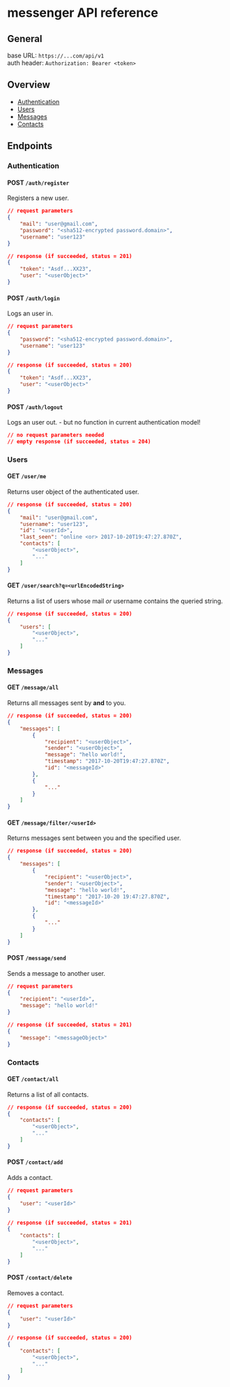 # messenger API reference

## General
base URL: `https://...com/api/v1`  
auth header: `Authorization: Bearer <token>`

## Overview
* [Authentication](#authentication)
* [Users](#users)
* [Messages](#messages)
* [Contacts](#contacts)

## Endpoints

### Authentication

#### POST `/auth/register`
Registers a new user.
```json
// request parameters
{
    "mail": "user@gmail.com",
    "password": "<sha512-encrypted password.domain>",
    "username": "user123"
}

// response (if succeeded, status = 201)
{
    "token": "Asdf...XX23",
    "user": "<userObject>"
}
```

#### POST `/auth/login`
Logs an user in.
```json
// request parameters
{
    "password": "<sha512-encrypted password.domain>",
    "username": "user123"
}

// response (if succeeded, status = 200)
{
    "token": "Asdf...XX23",
    "user": "<userObject>"
}
```

#### POST `/auth/logout`
Logs an user out. - but no function in current authentication model!
```json
// no request parameters needed
// empty response (if succeeded, status = 204)
```

### Users

#### GET `/user/me`
Returns user object of the authenticated user.
```json
// response (if succeeded, status = 200)
{
    "mail": "user@gmail.com",
    "username": "user123",
    "id": "<userId>",
    "last_seen": "online <or> 2017-10-20T19:47:27.870Z",
    "contacts": [
        "<userObject>",
        "..."
    ]
}
```

#### GET `/user/search?q=<urlEncodedString>`
Returns a list of users whose mail _or_ username contains the queried string.
```json
// response (if succeeded, status = 200)
{
    "users": [
        "<userObject>",
        "..."
    ]
}
```

### Messages

#### GET `/message/all`
Returns all messages sent by **and** to you.
```json
// response (if succeeded, status = 200)
{
    "messages": [
        {
            "recipient": "<userObject>",
            "sender": "<userObject>",
            "message": "hello world!",
            "timestamp": "2017-10-20T19:47:27.870Z",
            "id": "<messageId>"
        },
        {
            "..."
        }
    ]
}
```

#### GET `/message/filter/<userId>`
Returns messages sent between you and the specified user.
```json
// response (if succeeded, status = 200)
{
    "messages": [
        {
            "recipient": "<userObject>",
            "sender": "<userObject>",
            "message": "hello world!",
            "timestamp": "2017-10-20 19:47:27.870Z",
            "id": "<messageId>"
        },
        {
            "..."
        }
    ]
}
```

#### POST `/message/send`
Sends a message to another user.
```json
// request parameters
{
    "recipient": "<userId>",
    "message": "hello world!"
}

// response (if succeeded, status = 201)
{
    "message": "<messageObject>"
}
```

### Contacts

#### GET `/contact/all`
Returns a list of all contacts.
```json
// response (if succeeded, status = 200)
{
    "contacts": [
        "<userObject>",
        "..."
    ]
}
```

#### POST `/contact/add`
Adds a contact.
```json
// request parameters
{
    "user": "<userId>"
}

// response (if succeeded, status = 201)
{
    "contacts": [
        "<userObject>",
        "..."
    ]
}
```

#### POST `/contact/delete`
Removes a contact.
```json
// request parameters
{
    "user": "<userId>"
}

// response (if succeeded, status = 200)
{
    "contacts": [
        "<userObject>",
        "..."
    ]
}
```
